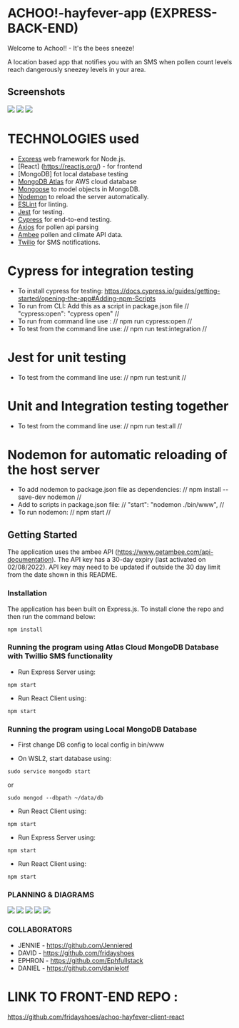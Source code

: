 # ACHOO!-hayfever-app (EXPRESS-BACK-END)

Welcome to Achoo!! - It's the bees sneeze!

A location based app that notifies you with an SMS when pollen count levels reach dangerously sneezey levels in your area.

## Screenshots

![](screenshots/Achoo01.jpg)
![](screenshots/Achoo02.jpg)
![](screenshots/Achoo03.jpg)

# TECHNOLOGIES used

- [Express](https://expressjs.com/) web framework for Node.js.
- [React] (https://reactjs.org/) - for frontend
- [MongoDB] fot local database testing
- [MongoDB Atlas](https://www.mongodb.com/atlas/database) for AWS cloud database
- [Mongoose](https://mongoosejs.com) to model objects in MongoDB.
- [Nodemon](https://nodemon.io/) to reload the server automatically.
- [ESLint](https://eslint.org) for linting.
- [Jest](https://jestjs.io/) for testing.
- [Cypress](https://www.cypress.io/) for end-to-end testing.
- [Axios](https://github.com/axios/axios) for pollen api parsing
- [Ambee](https://www.getambee.com/) pollen and climate API data.
- [Twilio](https://www.twilio.com/) for SMS notifications.

# Cypress for integration testing

- To install cypress for testing: https://docs.cypress.io/guides/getting-started/opening-the-app#Adding-npm-Scripts
- To run from CLI: Add this as a script in package.json file // "cypress:open": "cypress open" //
- To run from command line use : // npm run cypress:open //
- To test from the command line use: // npm run test:integration //

# Jest for unit testing

- To test from the command line use: // npm run test:unit //

# Unit and Integration testing together

- To test from the command line use: // npm run test:all //

# Nodemon for automatic reloading of the host server

- To add nodemon to package.json file as dependencies: // npm install --save-dev nodemon //
- Add to scripts in package.json file: // "start": "nodemon ./bin/www", //
- To run nodemon: // npm start //

## Getting Started

The application uses the ambee API (https://www.getambee.com/api-documentation). The API key has a 30-day expiry (last activated on 02/08/2022). API key may need to be updated if outside the 30 day limit from the date shown in this README.

### Installation

The application has been built on Express.js. To install clone the repo and then run the command below:

```
npm install
```

### Running the program using Atlas Cloud MongoDB Database with Twillio SMS functionality

- Run Express Server using:

```
npm start
```

- Run React Client using:

```
npm start
```

### Running the program using Local MongoDB Database

- First change DB config to local config in bin/www

- On WSL2, start database using:

```
sudo service mongodb start
```

or

```
sudo mongod --dbpath ~/data/db
```

- Run React Client using:

```
npm start
```

- Run Express Server using:

```
npm start
```

- Run React Client using:

```
npm start
```

### PLANNING & DIAGRAMS

![](diagrams/app-overview.png)
![](diagrams/pollen-api-data-flow.png)
![](diagrams/trello-wall.png)
![](diagrams/twilio-diagram.png)
![](diagrams/user-details-data-flow.png)

### COLLABORATORS

- JENNIE - https://github.com/Jenniered
- DAVID - https://github.com/fridayshoes
- EPHRON - https://github.com/Ephfullstack
- DANIEL - https://github.com/danielotf

# LINK TO FRONT-END REPO :

https://github.com/fridayshoes/achoo-hayfever-client-react
